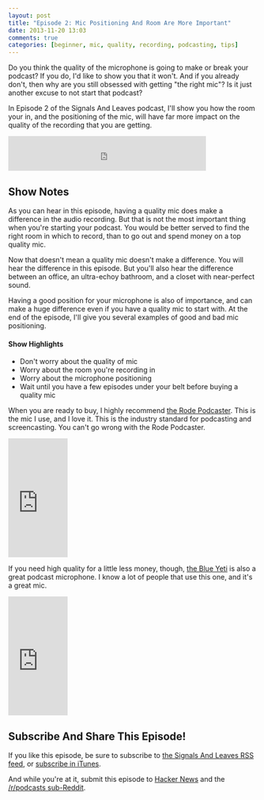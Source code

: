 ```yaml
---
layout: post
title: "Episode 2: Mic Positioning And Room Are More Important"
date: 2013-11-20 13:03
comments: true
categories: [beginner, mic, quality, recording, podcasting, tips]
---
```


Do you think the quality of the microphone is going to make
or break your podcast? If you do, I'd like to show you that
it won't. And if you already don't, then why are you still
obsessed with getting "the right mic"? Is it just another
excuse to not start that podcast? 

In Episode 2 of the Signals And Leaves podcast, I'll show you 
how the room your in, and the positioning of the mic, will 
have far more impact on the quality of the recording that 
you are getting.

<!-- more -->

<iframe src="http://www.signalleaf.com/embed/523736d466f52c0200000003/528d042ea88e1f020000000f/" width="400" height="70" frameborder="0"></iframe>

## Show Notes

As you can hear in this episode, having a quality mic does
make a difference in the audio recording. But that is not
the most important thing when you're starting your podcast. You
would be better served to find the right room in which to
record, than to go out and spend money on a top quality mic.

Now that doesn't mean a quality mic doesn't make a difference.
You will hear the difference in this episode. But you'll also
hear the difference between an office, an ultra-echoy bathroom,
and a closet with near-perfect sound. 

Having a good position for your microphone is also of importance,
and can make a huge difference even if you have a quality
mic to start with. At the end of the episode, I'll give you
several examples of good and bad mic positioning.

#### Show Highlights

* Don't worry about the quality of mic
* Worry about the room you're recording in
* Worry about the microphone positioning
* Wait until you have a few episodes under your belt before buying a quality mic

When you are ready to buy, I highly recommend 
[the Rode Podcaster](http://www.amazon.com/gp/product/B000JM46FY/ref=as_li_ss_tl?ie=UTF8&camp=1789&creative=390957&creativeASIN=B000JM46FY&linkCode=as2&tag=signalleaf-20).
This is the mic I use, and I love it. This is the industry
standard for podcasting and screencasting. You can't go wrong
with the Rode Podcaster.

<iframe src="http://rcm-na.amazon-adsystem.com/e/cm?lt1=_blank&bc1=000000&IS2=1&bg1=FFFFFF&fc1=000000&lc1=0000FF&t=signalleaf-20&o=1&p=8&l=as4&m=amazon&f=ifr&ref=ss_til&asins=B000JM46FY" style="width:120px;height:240px;" scrolling="no" marginwidth="0" marginheight="0" frameborder="0"></iframe>

If you need high quality for a little less money, though, 
[the Blue Yeti](http://www.amazon.com/gp/product/B002VA464S/ref=as_li_ss_tl?ie=UTF8&camp=1789&creative=390957&creativeASIN=B002VA464S&linkCode=as2&tag=signalleaf-20)
is also a great podcast microphone. I know a lot of people that
use this one, and it's a great mic.

<iframe src="http://rcm-na.amazon-adsystem.com/e/cm?lt1=_blank&bc1=000000&IS2=1&bg1=FFFFFF&fc1=000000&lc1=0000FF&t=signalleaf-20&o=1&p=8&l=as4&m=amazon&f=ifr&ref=ss_til&asins=B002VA464S" style="width:120px;height:240px;" scrolling="no" marginwidth="0" marginheight="0" frameborder="0"></iframe>

## Subscribe And Share This Episode!

If you like this episode, be sure to subscribe to 
[the Signals And Leaves RSS feed](http://www.signalleaf.com/podcasts/523736d466f52c0200000003/rss),
or [subscribe in iTunes](https://itunes.apple.com/us/podcast/signals-and-leaves/id739095095).

And while you're at it, submit this episode to 
[Hacker News](https://news.ycombinator.com/submit)
and the [/r/podcasts sub-Reddit](http://www.reddit.com/r/podcasts/).

